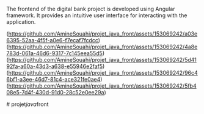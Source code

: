 The frontend of the digital bank project is developed using Angular framework. It provides an intuitive user interface for interacting with the application.

(https://github.com/AmineSouahi/projet_java_front/assets/153069242/a03e6395-52aa-4f5f-a0e6-f7ecaf7fcdcc)
(https://github.com/AmineSouahi/projet_java_front/assets/153069242/4a8e783d-061a-46d6-9317-7c145eea55d5)
(https://github.com/AmineSouahi/projet_java_front/assets/153069242/5d4192fa-a60a-43d3-a638-e55946e2faf5)
(https://github.com/AmineSouahi/projet_java_front/assets/153069242/96c46bf1-a3ee-46d7-81c4-ace321fe0ae4)
(https://github.com/AmineSouahi/projet_java_front/assets/153069242/5fb408e5-7d4f-430d-91d0-28c52e0ee29a)


#   p r o j e t _ j a v a _ f r o n t 
 
 
